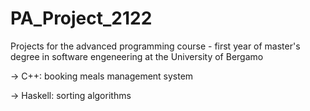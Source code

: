 # PA_Project_2122
Projects for the advanced programming course - first year of master's degree in software engeneering at the University of Bergamo

-> C++: booking meals management system

-> Haskell: sorting algorithms
